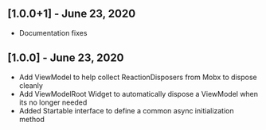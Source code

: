 ## [1.0.0+1] - June 23, 2020

* Documentation fixes

## [1.0.0] - June 23, 2020

* Add ViewModel to help collect ReactionDisposers from Mobx to dispose cleanly
* Add ViewModelRoot Widget to automatically dispose a ViewModel when its no longer needed
* Added Startable interface to define a common async initialization method
